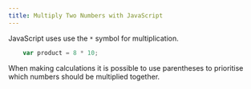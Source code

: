 ```yaml
---
title: Multiply Two Numbers with JavaScript
---
```

JavaScript uses use the `*` symbol for multiplication.

```js
    var product = 8 * 10;
```

When making calculations it is possible to use parentheses to prioritise which numbers should be multiplied together.
